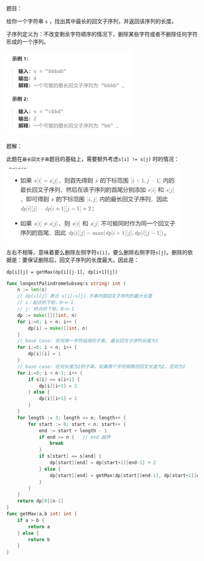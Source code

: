 题目：

给你一个字符串 `s` ，找出其中最长的回文子序列，并返回该序列的长度。

子序列定义为：不改变剩余字符顺序的情况下，删除某些字符或者不删除任何字符形成的一个序列。

<img src="3.最长回文子序列.assets/image-20231015122315093.png" alt="image-20231015122315093" style="zoom:50%;" />

题解：

此题在`最长回文子串`题目的基础上，需要额外考虑`s[i] != s[j]` 时的情况：

<img src="3.最长回文子序列.assets/image-20231015122524696.png" alt="image-20231015122524696" style="zoom:50%;" />

左右不相等，意味着要么删除左侧字符`s[i]`，要么删除右侧字符`s[j]`。删除的依据是：要保证删除后，回文子序列的长度最大。因此是：

```
dp[i][j] = getMax(dp[i][j-1], dp[i+1][j])
```

```go
func longestPalindromeSubseq(s string) int {
    n := len(s)
    // dp[i][j] 表示 s[i]~s[j] 子串内部回文子序列的最大长度
    // i：起点的下标，0~n-1
    // j: 终点的下标，0~n-1
    dp := make([][]int, n)
    for i:=0; i < n; i++ {
        dp[i] = make([]int, n)
    }
    // base case: 任何单一字符组成的子串, 最长回文子序列长度为1
    for i:=0; i < n; i++ {
        dp[i][i] = 1
    }
    // base case: 任何长度为2的子串，如果两个字符相等则回文长度为2，否则为1
    for i:=0; i < n-1; i++ {
        if s[i] == s[i+1] {
            dp[i][i+1] = 2
        } else {
            dp[i][i+1] = 1
        }
    }
    for length := 3; length <= n; length++ {
        for start := 0; start < n; start++ {
            end := start + length - 1
            if end >= n {   // end 越界
                break
            }
            if s[start] == s[end] {
                dp[start][end] = dp[start+1][end-1] + 2
            } else {
                dp[start][end] = getMax(dp[start][end-1], dp[start+1][end])
            }
        }
    }
    return dp[0][n-1]
}
func getMax(a,b int) int {
    if a > b {
        return a
    } else {
        return b
    }
}
```

